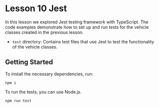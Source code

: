# Lesson 10 Jest

In this lesson we explored Jest testing framework with TypeScript. The code examples demonstrate how to set up and run tests for the vehicle classes created in the previous lesson.

- `test` directory: Contains test files that use Jest to test the functionality of the vehicle classes.

## Getting Started

To install the necessary dependencies, run:

```
npm i
```

To run the tests, you can use Node.js.

```
npm run test
```
